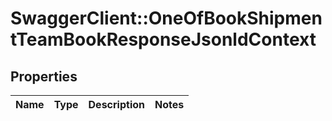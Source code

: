 # SwaggerClient::OneOfBookShipmentTeamBookResponseJsonldContext

## Properties
Name | Type | Description | Notes
------------ | ------------- | ------------- | -------------

